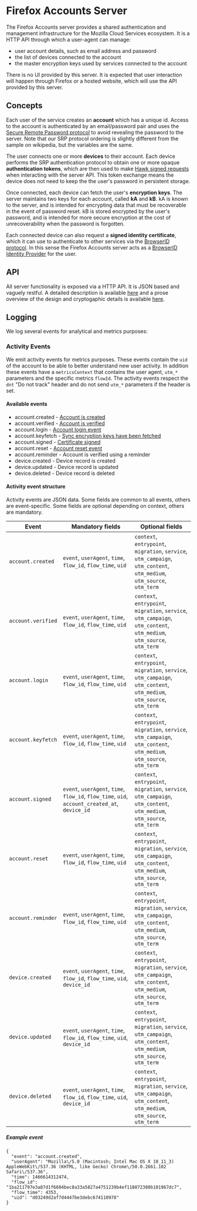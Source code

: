 Firefox Accounts Server
=======================

The Firefox Accounts server provides a shared authentication and management infrastructure for the Mozilla Cloud Services ecosystem.  It is a HTTP API through which a user-agent can manage:

* user account details, such as email address and password
* the list of devices connected to the account
* the master encryption keys used by services connected to the account

There is no UI provided by this server.  It is expected that user interaction will happen through Firefox or a hosted website, which will use the API provided by this server.


## Concepts

Each user of the service creates an **account** which has a unique id.  Access to the account is authenticated by an email/password pair and uses the [Secure Remote Password protocol](https://en.wikipedia.org/wiki/Secure_Remote_Password_protocol) to avoid revealing the password to the server.  Note that our SRP protocol ordering is slightly different from the sample on wikipedia, but the variables are the same.

The user connects one or more **devices** to their account.  Each device performs the SRP authentication protocol to obtain one or more opaque **authentication tokens**, which are then used to make [Hawk signed requests](https://github.com/hueniverse/hawk/) when interacting with the server API.  This token exchange means the device does not need to keep the the user's password in persistent storage.

Once connected, each device can fetch the user's **encryption keys**.  The server maintains two keys for each account, called **kA** and **kB**.  kA is known to the server, and is intended for encrypting data that must be recoverable in the event of password reset.  kB is stored encrypted by the user's password, and is intended for more secure encryption at the cost of unrecoverability when the password is forgotten.

Each connected device can also request a **signed identity certificate**, which it can use to authenticate to other services via the [BrowserID protocol](https://login.persona.org/).  In this sense the Firefox Accounts server acts as a [BrowserID Identity Provider](https://developer.mozilla.org/en-US/Persona/Identity_Provider_Overview) for the user.


## API

All server functionality is exposed via a HTTP API.  It is JSON based and vaguely restful.  A detailed description is available [here](./api.md) and a prose overview of the design and cryptogaphic details is available [here](https://wiki.mozilla.org/Identity/AttachedServices/KeyServerProtocol).


## Logging

We log several events for analytical and metrics purposes:

### Activity Events

We emit activity events for metrics purposes.
These events contain the `uid` of the account to be able to better understand new user activity.
In addition these events have a `metricsContext` that contains the user agent, `utm_*` parameters and the specific metrics `flowId`.
The activity events respect the `dnt` "Do not track" header and do not send `utm_*` parameters if the header is set.

#### Available events

* account.created - [Account is created](api.md#post-v1accountcreate)
* account.verified - [Account is verified](api.md#post-v1recovery_emailverify_code)
* account.login - [Account login event](api.md#post-v1accountlogin)
* account.keyfetch - [Sync encryption keys have been fetched](api.md#get-v1accountkeys)
* account.signed - [Certificate signed](api.md#post-v1certificatesign)
* account.reset - [Account reset event](api.md#post-v1accountreset)
* account.reminder - Account is verified using a reminder
* device.created - Device record is created
* device.updated - Device record is updated
* device.deleted - Device record is deleted

#### Activity event structure

Activity events are JSON data.
Some fields are common to all events,
others are event-specific.
Some fields are optional depending on context,
others are mandatory.

|Event|Mandatory fields|Optional fields|
|-----|----------------|---------------|
|`account.created`|`event`, `userAgent`, `time`, `flow_id`, `flow_time`, `uid`|`context`, `entrypoint`, `migration`, `service`, `utm_campaign`, `utm_content`, `utm_medium`, `utm_source`, `utm_term`|
|`account.verified`|`event`, `userAgent`, `time`, `flow_id`, `flow_time`, `uid`|`context`, `entrypoint`, `migration`, `service`, `utm_campaign`, `utm_content`, `utm_medium`, `utm_source`, `utm_term`|
|`account.login`|`event`, `userAgent`, `time`, `flow_id`, `flow_time`, `uid`|`context`, `entrypoint`, `migration`, `service`, `utm_campaign`, `utm_content`, `utm_medium`, `utm_source`, `utm_term`|
|`account.keyfetch`|`event`, `userAgent`, `time`, `flow_id`, `flow_time`, `uid`|`context`, `entrypoint`, `migration`, `service`, `utm_campaign`, `utm_content`, `utm_medium`, `utm_source`, `utm_term`|
|`account.signed`|`event`, `userAgent`, `time`, `flow_id`, `flow_time`, `uid`, `account_created_at`, `device_id`|`context`, `entrypoint`, `migration`, `service`, `utm_campaign`, `utm_content`, `utm_medium`, `utm_source`, `utm_term`|
|`account.reset`|`event`, `userAgent`, `time`, `flow_id`, `flow_time`, `uid`|`context`, `entrypoint`, `migration`, `service`, `utm_campaign`, `utm_content`, `utm_medium`, `utm_source`, `utm_term`|
|`account.reminder`|`event`, `userAgent`, `time`, `flow_id`, `flow_time`, `uid`|`context`, `entrypoint`, `migration`, `service`, `utm_campaign`, `utm_content`, `utm_medium`, `utm_source`, `utm_term`|
|`device.created`|`event`, `userAgent`, `time`, `flow_id`, `flow_time`, `uid`, `device_id`|`context`, `entrypoint`, `migration`, `service`, `utm_campaign`, `utm_content`, `utm_medium`, `utm_source`, `utm_term`|
|`device.updated`|`event`, `userAgent`, `time`, `flow_id`, `flow_time`, `uid`, `device_id`|`context`, `entrypoint`, `migration`, `service`, `utm_campaign`, `utm_content`, `utm_medium`, `utm_source`, `utm_term`|
|`device.deleted`|`event`, `userAgent`, `time`, `flow_id`, `flow_time`, `uid`, `device_id`|`context`, `entrypoint`, `migration`, `service`, `utm_campaign`, `utm_content`, `utm_medium`, `utm_source`, `utm_term`|

##### Example event

```
{
  "event": "account.created",
  "userAgent": "Mozilla\/5.0 (Macintosh; Intel Mac OS X 10_11_3) AppleWebKit\/537.36 (KHTML, like Gecko) Chrome\/50.0.2661.102 Safari\/537.36",
  "time": 1466614312474,
  "flow_id": "1ba211797e3a87d1f6604bec8a33a5827a4751239b4ef118072380b101967dc7",
  "flow_time": 4353,
  "uid": "d03249d2af7d4447be3debc674110978"
}
```
